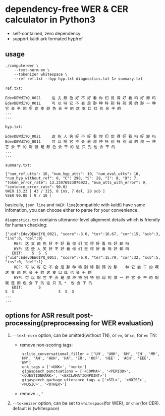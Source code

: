 # dependency-free WER & CER calculator in Python3
* self-contained, zero dependency
* support kaldi ark formated hyp/ref

## usage
```
./compute-wer \
    --text-norm en \
    --tokenizer whitespace \
    --ref ref.txt --hyp hyp.txt diagnostics.txt 1> summary.txt
```

`ref.txt`:
```
EdevDEWdIYQ_0021	 这 支 颜 色 好 不 好 看 你 们 觉 得 好 看 吗 好 卸 吗
EdevDEWdIYQ_0011	 可 以 呀 它 不 会 是 那 种 特 别 特 别 润 的 那 一 种 它 会 干 的 啊 这 支 颜 色 会 干 的 这 支 口 红 也 会 干 的
...
...
```

`hyp.txt`:
```
EdevDEWdIYQ_0021	 这 些 人 笑 好 不 好 看 你 们 觉 得 好 看 吗 好 卸 吗
EdevDEWdIYQ_0011	 可 以 啊 它 不 会 是 那 种 特 别 特 别 润 的 那 一 种 它 会 干 的 啊 就 是 颜 色 会 干 的 这 只 孔 也 会 干 的
...
...
```

`summary.txt`:
```
{"num_ref_utts": 10, "num_hyp_utts": 10, "num_eval_utts": 10, "num_hyp_without_ref": 0, "C": 290, "S": 28, "I": 8, "D": 7, "token_error_rate": 13.23076923076923, "num_utts_with_error": 9, "sentence_error_rate": 90.0}
%WER 13.23 [ 43 / 325, 8 ins, 7 del, 28 sub ]
%SER 90.00 [ 9 / 10 ]
```
basically, `json line` and `%WER line`(compatible with kaldi) have same infomation, you can choose either to parse for your convenience. 

`diagnostics.txt` contains utterance-level alignment details which is friendly for human checking:
```
{"uid":EdevDEWdIYQ_0021, "score":-3.0, "ter":16.67, "cor":15, "sub":3, "ins":0, "del":0}
    REF: 这 支 颜 色 好 不 好 看 你 们 觉 得 好 看 吗 好 卸 吗 
    HYP: 这 些 人 笑 好 不 好 看 你 们 觉 得 好 看 吗 好 卸 吗 
   EDIT:    S  S  S                                                                    
{"uid":EdevDEWdIYQ_0011, "score":-6.0, "ter":15.79, "cor":32, "sub":5, "ins":0, "del":1}
    REF: 可 以 呀 它 不 会 是 那 种 特 别 特 别 润 的 那 一 种 它 会 干 的 啊 这 支 颜 色 会 干 的 这 支 口 红 也 会 干 的 
    HYP: 可 以 啊 它 不 会 是 那 种 特 别 特 别 润 的 那 一 种 它 会 干 的 啊 就 是 颜 色 会 干 的 这 只 孔 *  也 会 干 的 
   EDIT:       S                                                              S  S                    S  S  D                  
...
...
```

## options for ASR result post-processing(preprocessing for WER evaluation)
1. `--text-norm` option, can be omitted(without TN), or `en`, or `cn`, for `en` TN: 
   * remove non-scoring tags:
      ```
       sclite_conversational_filler = ['UH', 'UHH', 'UM', 'EH', 'MM', 'HM', 'AH', 'HUH', 'HA', 'ER', 'OOF', 'HEE' , 'ACH', 'EEE', 'EW']
       unk_tags = ['<UNK>', '<unk>']
       gigaspeech_punctuations = ['<COMMA>', '<PERIOD>', '<QUESTIONMARK>', '<EXCLAMATIONPOINT>']
       gigaspeech_garbage_utterance_tags = ['<SIL>', '<NOISE>', '<MUSIC>', '<OTHER>']
      ``` 
   * remove `-`, `"`

2. `--tokenizer` option, can be set to `whitespace`(for WER), or `char`(for CER). default is (whitespace)
